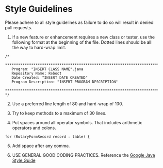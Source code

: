 # Style Guidelines
Please adhere to all style guidelines as failure to do so will result in denied pull requests.

1.  If a new feature or enhancement requires a new class or tester, use the following format at the beginning of the file. Dotted lines should be all the way to hard-wrap limit.

```
/*
   *************************************************************************************************
   Program: "INSERT CLASS NAME".java
   Repository Name: Reboot
   Date Created: "INSERT DATE CREATED"
   Program Description: "INSERT PROGRAM DESCRIPTION"
   *************************************************************************************************
*/
```

2.  Use a preferred line length of 80 and hard-wrap of 100.

3.  Try to keep methods to a maximum of 30 lines.

4.  Put spaces around all operator symbols. That includes arithmetic operators and colons.

```
for (RotaryFormRecord record : table) {
```

5.  Add space after any comma.

6.  USE GENERAL GOOD CODING PRACTICES. Reference the [Google Java Style Guide](https://google.github.io/styleguide/javaguide.html)
